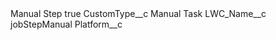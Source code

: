 <?xml version="1.0" encoding="UTF-8"?>
<CustomMetadata xmlns="http://soap.sforce.com/2006/04/metadata" xmlns:xsi="http://www.w3.org/2001/XMLSchema-instance" xmlns:xsd="http://www.w3.org/2001/XMLSchema">
    <label>Manual Step</label>
    <protected>true</protected>
    <values>
        <field>CustomType__c</field>
        <value xsi:type="xsd:string">Manual Task</value>
    </values>
    <values>
        <field>LWC_Name__c</field>
        <value xsi:type="xsd:string">jobStepManual</value>
    </values>
    <values>
        <field>Platform__c</field>
        <value xsi:nil="true"/>
    </values>
</CustomMetadata>
